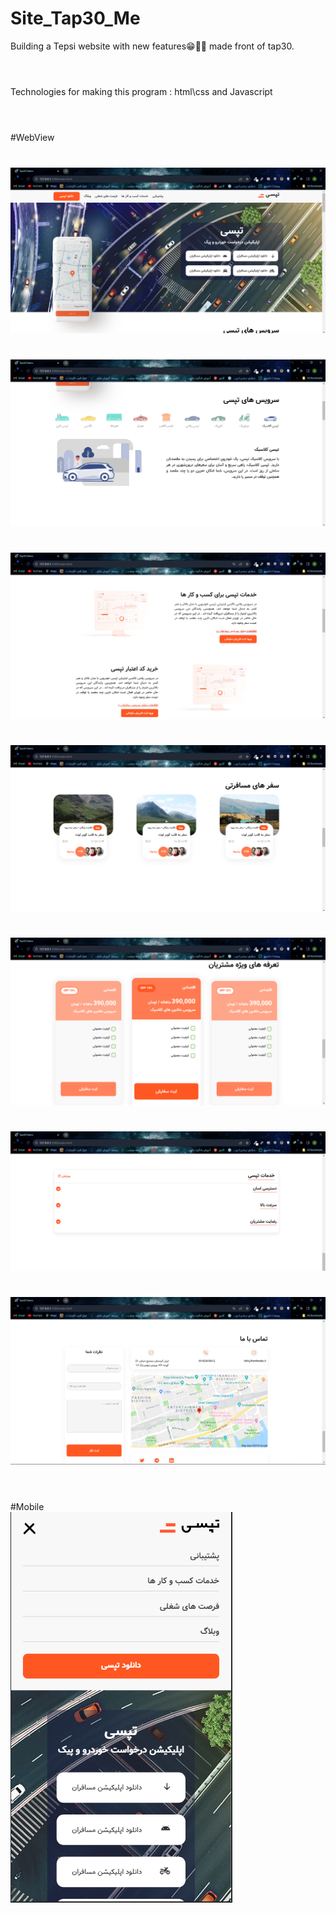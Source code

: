 # Site_Tap30_Me
Building a Tepsi website with new features😁👨‍💻  made front of tap30.
#
\
Technologies for making this program :  html\css and Javascript
#
\
#WebView

#
![WebRTC Architecture](WebView_img/webview1.png)
#
![WebRTC Architecture](WebView_img/webview2.png)
#
![WebRTC Architecture](WebView_img/webview3.png)
#
![WebRTC Architecture](WebView_img/webview4.png)
#
![WebRTC Architecture](WebView_img/webview5.png)
#
![WebRTC Architecture](WebView_img/webview6.png)
#
![WebRTC Architecture](WebView_img/webview7.png)
#
\
#Mobile
\
![WebRTC Architecture](WebView_img/webview8.png)
#
